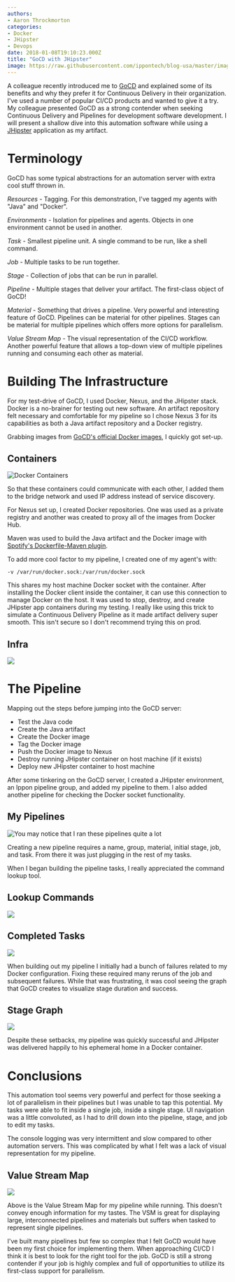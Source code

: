 ```yaml
---
authors:
- Aaron Throckmorton
categories:
- Docker
- JHipster
- Devops
date: 2018-01-08T19:10:23.000Z
title: "GoCD with JHipster"
image: https://raw.githubusercontent.com/ippontech/blog-usa/master/images/2017/11/Screen-Shot-2017-11-15-at-9.37.07-AM.png
---
```


A colleague recently introduced me to [GoCD](https://www.gocd.org/) and explained some of its benefits and why they prefer it for Continuous Delivery in their organization. I've used a number of popular CI/CD products and wanted to give it a try. My colleague presented GoCD as a strong contender when seeking Continuous Delivery and Pipelines for development software development. I will present a shallow dive into this automation software while using a [JHipster](http://www.jhipster.tech/) application as my artifact.

# Terminology

GoCD has some typical abstractions for an automation server with extra cool stuff thrown in.

*Resources* - Tagging. For this demonstration, I've tagged my agents with "Java" and "Docker".

*Environments* - Isolation for pipelines and agents. Objects in one environment cannot be used in another.  

*Task* - Smallest pipeline unit. A single command to be run, like a shell command.

*Job* - Multiple tasks to be run together.

*Stage* - Collection of jobs that can be run in parallel.

*Pipeline* - Multiple stages that deliver your artifact. The first-class object of GoCD!

*Material* - Something that drives a pipeline. Very powerful and interesting feature of GoCD. Pipelines can be material for other pipelines. Stages can be material for multiple pipelines which offers more options for parallelism. 

*Value Stream Map* - The visual representation of the CI/CD workflow. Another powerful feature that allows a top-down view of multiple pipelines running and consuming each other as material.

# Building The Infrastructure

For my test-drive of GoCD, I used Docker, Nexus, and the JHipster stack. Docker is a no-brainer for testing out new software. An artifact repository felt necessary and comfortable for my pipeline so I chose Nexus 3 for its capabilities as both a Java artifact repository and a Docker registry. 

Grabbing images from [GoCD's official Docker images](https://github.com/gocd/docker-gocd-server), I quickly got set-up.

## Containers
![Docker Containers](https://raw.githubusercontent.com/ippontech/blog-usa/master/images/2017/11/Screen-Shot-2017-11-10-at-12.30.47-PM.png)

So that these containers could communicate with each other, I added them to the bridge network and used IP address instead of service discovery. 

For Nexus set up, I created Docker repositories. One was used as a private registry and another was created to proxy all of the images from Docker Hub. 

Maven was used to build the Java artifact and the Docker image with [Spotify's Dockerfile-Maven plugin](https://github.com/spotify/dockerfile-maven).

To add more cool factor to my pipeline, I created one of my agent's with:

`-v /var/run/docker.sock:/var/run/docker.sock`

This shares my host machine Docker socket with the container. After installing the Docker client inside the container, it can use this connection to manage Docker on the host. It was used to stop, destroy, and create JHipster app containers during my testing. I really like using this trick to simulate a Continuous Delivery Pipeline as it made artifact delivery super smooth. This isn't secure so I don't recommend trying this on prod. 

## Infra
![](https://raw.githubusercontent.com/ippontech/blog-usa/master/images/2017/11/Screen-Shot-2017-11-15-at-9.18.50-AM.png)

# The Pipeline

Mapping out the steps before jumping into the GoCD server:

- Test the Java code 
- Create the Java artifact
- Create the Docker image
- Tag the Docker image
- Push the Docker image to Nexus
- Destroy running JHipster container on host machine (if it exists)
- Deploy new JHipster container to host machine

After some tinkering on the GoCD server, I created a JHipster environment, an Ippon pipeline group, and added my pipeline to them. I also added another pipeline for checking the Docker socket functionality. 

## My Pipelines
![You may notice that I ran these pipelines quite a lot](https://raw.githubusercontent.com/ippontech/blog-usa/master/images/2017/11/Screen-Shot-2017-11-10-at-1.51.52-PM.png)

Creating a new pipeline requires a name, group, material, initial stage, job, and task. From there it was just plugging in the rest of my tasks. 

When I began building the pipeline tasks, I really appreciated the command lookup tool.

## Lookup Commands
![](https://raw.githubusercontent.com/ippontech/blog-usa/master/images/2017/11/Screen-Shot-2017-11-14-at-8.59.45-PM.png)

## Completed Tasks

![](https://raw.githubusercontent.com/ippontech/blog-usa/master/images/2017/11/Screen-Shot-2017-11-14-at-9.11.35-PM.png)

When building out my pipeline I initially had a bunch of failures related to my Docker configuration. Fixing these required many reruns of the job and subsequent failures. While that was frustrating, it was cool seeing the graph that GoCD creates to visualize stage duration and success.

## Stage Graph
![](https://raw.githubusercontent.com/ippontech/blog-usa/master/images/2017/11/Screen-Shot-2017-11-14-at-9.21.19-PM.png)

Despite these setbacks, my pipeline was quickly successful and JHipster was delivered happily to his ephemeral home in a Docker container.

# Conclusions

This automation tool seems very powerful and perfect for those seeking a lot of parallelism in their pipelines but I was unable to tap this potential. My tasks were able to fit inside a single job, inside a single stage. UI navigation was a little convoluted, as I had to drill down into the pipeline, stage, and job to edit my tasks. 

The console logging was very intermittent and slow compared to other automation servers. This was complicated by what I felt was a lack of visual representation for my pipeline.

## Value Stream Map
![](https://raw.githubusercontent.com/ippontech/blog-usa/master/images/2017/11/Screen-Shot-2017-11-14-at-10.08.42-PM.png)

Above is the Value Stream Map for my pipeline while running. This doesn't convey enough information for my tastes. The VSM is great for displaying large, interconnected pipelines and materials but suffers when tasked to represent single pipelines.

I've built many pipelines but few so complex that I felt GoCD would have been my first choice for implementing them. When approaching CI/CD I think it is best to look for the right tool for the job. GoCD is still a strong contender if your job is highly complex and full of opportunities to utilize its first-class support for parallelism.
